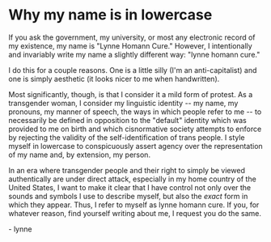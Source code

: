 # Why my name is in lowercase
If you ask the government, my university, or most any electronic record of my existence, my name is "Lynne Homann Cure." However, I intentionally and invariably write my name a slightly different way: "lynne homann cure."

I do this for a couple reasons. One is a little silly (I'm an anti-capitalist) and one is simply aesthetic (it looks nicer to me when handwritten). 

Most significantly, though, is that I consider it a mild form of protest. As a transgender woman, I consider my linguistic identity -- my name, my pronouns, my manner of speech, the ways in which people refer to me -- to necessarily be defined in opposition to the "default" identity which was provided to me on birth and which cisnormative society attempts to enforce by rejecting the validity of the self-identification of trans people. I style myself in lowercase to conspicuously assert agency over the representation of my name and, by extension, my person. 

In an era where transgender people and their right to simply be viewed authentically are under direct attack, especially in my home country of the United States, I want to make it clear that I have control not only over the sounds and symbols I use to describe myself, but also the *exact* form in which they appear. Thus, I refer to myself as lynne homann cure. If you, for whatever reason, find yourself writing about me, I request you do the same.

\- lynne
